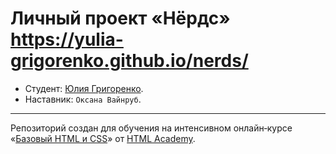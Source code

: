 # Личный проект «Нёрдс»        https://yulia-grigorenko.github.io/nerds/

* Студент: [Юлия Григоренко](https://up.htmlacademy.ru/htmlcss/18/user/489101).
* Наставник: `Оксана Вайнруб`.       

---
Репозиторий создан для обучения на интенсивном онлайн‑курсе «[Базовый HTML и CSS](https://htmlacademy.ru/intensive/htmlcss)» от [HTML Academy](https://htmlacademy.ru).
